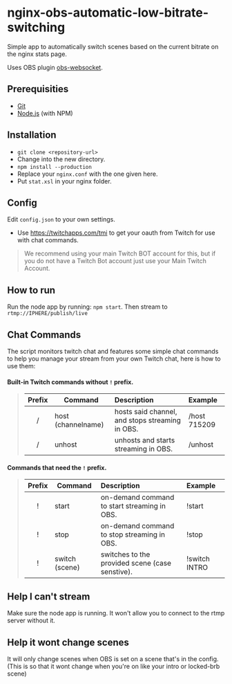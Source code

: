 

# nginx-obs-automatic-low-bitrate-switching

Simple app to automatically switch scenes based on the current bitrate on the nginx stats page.

Uses OBS plugin <a href="https://github.com/Palakis/obs-websocket">obs-websocket</a>.

## Prerequisities

- [Git](http://git-scm.com/)
- [Node.js](http://nodejs.org/) (with NPM)

## Installation

- `git clone <repository-url>`
- Change into the new directory.
- `npm install --production`
- Replace your `nginx.conf` with the one given here.
- Put `stat.xsl` in your nginx folder.

## Config

Edit `config.json` to your own settings.
 - Use https://twitchapps.com/tmi to get your oauth from Twitch for use with chat commands.
> We recommend using your main Twitch BOT account for this, but if you do not have a Twitch Bot account just use your Main Twitch Account.

## How to run

Run the node app by running: `npm start`. Then stream to `rtmp://IPHERE/publish/live`

## Chat Commands

The script monitors twitch chat and features some simple chat commands to help you manage your stream from your own Twitch chat, here is how to use them:

#### Built-in Twitch commands without `!` prefix. 
>| Prefix  | Command        | Description          | Example  |
>|:-------:| ------------- |:-------------| :----------------------|
>| /       | host (channelname) | hosts said channel, and stops streaming in OBS. | /host 715209 |
>| /       | unhost      | unhosts and starts streaming in OBS.      |   /unhost  |

#### Commands that need the `!` prefix.
>| Prefix  | Command        | Description          | Example  |
>|:-------:| ------------- |:-------------| :----------------------|
>| !       | start | on-demand command to start streaming in OBS.      |    !start |
>| !       | stop | on-demand command to stop streaming in OBS.      |    !stop |
>| !       | switch (scene) | switches to the provided scene (case senstive).      |    !switch INTRO|

## Help I can't stream

Make sure the node app is running. It won't allow you to connect to the rtmp server without it.

## Help it wont change scenes

It will only change scenes when OBS is set on a scene that's in the config.  
(This is so that it wont change when you're on like your intro or locked-brb scene)
